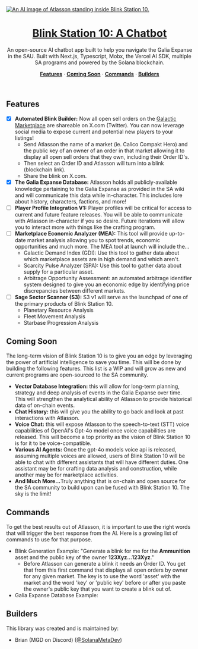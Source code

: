 <a href="https://blinkstationx.com/">
  <img alt="An AI image of Atlasson standing inside Blink Station 10." src="https://shdw-drive.genesysgo.net/6CKtcXBouZ4mGAt4NzNcdW29rZCBMx3CTZtBn3zGmz6z/blinkstation10.jpg">
  <h1 align="center">Blink Station 10: A Chatbot</h1>
</a>

<p align="center">
  An open-source AI chatbot app built to help you navigate the 
Galia Expanse in the SAU. Built with Next.js, Typescript, Mobx, the Vercel AI SDK, multiple
SA programs and powered by the Solana blockchain.
</p>

<p align="center">
  <a href="#features"><strong>Features</strong></a> ·
  <a href="#coming soon"><strong>Coming Soon</strong></a> ·
  <a href="#commands"><strong>Commands</strong></a> ·
  <a href="#builders"><strong>Builders</strong></a>
</p>
<br/>

## Features

- [x] <strong>Automated Blink Builder:</strong> Now all open sell orders
on the [Galactic Marketplace](https://play.staratlas.com/market) 
are shareable on X.com (Twitter). You can now leverage social media to
expose current and potential new players to your listings!
  - Send Atlasson the name of a market (ie. Calico Compakt Hero) and the
    public key of an owner of an order in that market allowing it to display all 
    open sell orders that they own, including their Order ID's.
  - Then select an Order ID and Atlasson will turn into a blink (blockchain link).
  - Share the blink on X.com.
- [x] <strong>The Galia Expanse Database:</strong> Atlasson holds all publicly-available knowledge
pertaining to the Galia Expanse as provided in the SA wiki and will communicate this data
while in-character. This includes lore about history, characters, factions, and more!
- [ ] <strong>Player Profile Integration V1:</strong> Player profiles will be critical
for access to current and future feature releases. You will be able to communicate with
Atlasson in-character if you so desire. Future iterations will allow you to interact more
with things like the crafting program.
- [ ] <strong>Marketplace Economic Analyzer (MEA):</strong> This tool will
  provide up-to-date market analysis allowing you to spot trends, economic
  opportunities and much more. The MEA tool at launch will include the...
  - Galactic Demand Index (GDI): Use this tool to gather data about which marketplace 
    assets are in high demand and which aren't.
  - Scarcity Pulse Analyzer (SPA): Use this tool to gather data about supply for a 
    particular asset.
  - Arbitrage Opportunity Assessment: an automated arbitrage identifier
    system designed to give you an economic edge by identifying
    price discrepancies between different markets.
- [ ] <strong>Sage Sector Scanner (S3):</strong> S3 v1 will serve as the launchpad of
one of the primary products of Blink Station 10. 
  - Planetary Resource Analysis
  - Fleet Movement Analysis
  - Starbase Progression Analysis


## Coming Soon

The long-term vision of Blink Station 10 is to give you an edge by
leveraging the power of artificial intelligence to save you time. This will be done by
building the following features. This list is a WIP and will grow as new 
and current programs are open-sourced to the SA community.
- <strong>Vector Database Integration:</strong> this will allow for long-term
planning, strategy and deep analysis of events in the Galia Expanse over time. This will
strengthen the analytical ability of Atlasson to provide historical data of on-chain events.
- <strong>Chat History:</strong> this will give you the ability to go back and look at past
interactions with Atlasson.
- <strong>Voice Chat:</strong> this will expose Atlasson to the speech-to-text (STT) 
voice capabilities of OpenAI's Gpt-4o model once voice capabilities are released.
This will become a top priority as the vision of Blink Station 10 is for it 
to be voice-compatible.
- <strong>Various AI Agents:</strong> Once the gpt-4o models voice api is released,
assuming multiple voices are allowed, users of Blink Station 10 will be able to chat with
different assistants that will have different duties. One assistant may be for crafting data
analysis and construction, while another may be for marketplace activities.
- <strong>And Much More...</strong>Truly anything that is on-chain and open source for
the SA community to build upon can be fused with Blink Station 10. The sky is the limit!

## Commands
To get the best results out of Atlasson, it is important to use the right
words that will trigger the best response from the AI. Here is a growing list of commands
to use for that purpose.
- Blink Generation Example: "Generate a blink for me for the <strong>Ammunition</strong>
asset and the public key of the owner <strong>123Xyz...123Xyz</strong>."
  - Before Atlasson can generate a blink it needs an Order ID. You get that from this first
  command that displays all open orders by owner for any given market. The key is to use the
  word 'asset' with the market and the word 'key' or 'public key' before or after you paste
  the owner's public key that you want to create a blink out of.
- Galia Expanse Database Example: 

## Builders

This library was created and is maintained by:

- Brian (MGD on Discord) ([@SolanaMetaDev](https://x.com/SolanaMetaDev))
